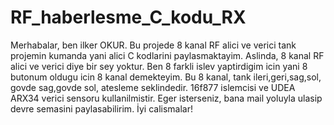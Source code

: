 # RF_haberlesme_C_kodu_RX
Merhabalar, ben ilker OKUR. Bu projede 8 kanal RF alici ve verici tank projemin kumanda yani alici C kodlarini paylasmaktayim.
Aslinda, 8 kanal RF alici ve verici diye bir sey yoktur. Ben 8 farkli islev yaptirdigim icin yani 8 butonum oldugu icin 8 kanal demekteyim.
Bu 8 kanal, tank ileri,geri,sag,sol, govde sag,govde sol, atesleme seklindedir.
16f877 islemcisi ve UDEA ARX34 verici sensoru kullanilmistir.
Eger isterseniz, bana mail yoluyla ulasip devre semasini paylasabilirim.
İyi calismalar!

